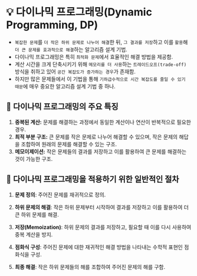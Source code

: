 # 💡 다이나믹 프로그래밍(Dynamic Programming, DP)
- ```복잡한 문제```를 ```더 작은 하위 문제로 나누어 해결```한 뒤, ```그 결과를 저장```하고 이를 ```활용```해 ```더 큰 문제를 효과적으로 해결```하는 알고리즘 설계 기법.
- 다이나믹 프로그래밍은 특히 ```최적화 문제```에서 효율적인 해결 방법을 제공함.
- 계산 시간을 크게 단축시키기 위해 ```메모리를 더 사용```하는 ```트레이드오프(trade-off)``` 방식을 취하고 있어 ```공간 복잡도가 증가하는 경우```가 존재함.
- 하지만 많은 문제들에서 이 기법을 통해 ```기하급수적으로 시간 복잡도를 줄일 수 있기 때문```에 매우 중요한 알고리즘 설계 기법 중 하나.

## 📌 다이나믹 프로그래밍의 주요 특징

1. __중복된 계산:__ 문제를 해결하는 과정에서 동일한 계산이나 연산이 반복적으로 필요한 경우.
2. __최적 부분 구조:__ 큰 문제를 작은 문제로 나누어 해결할 수 있으며, 작은 문제의 해답을 조합하여 원래의 문제를 해결할 수 있는 구조.
3. __메모이제이션:__ 작은 문제들의 결과를 저장하고 이를 활용하여 큰 문제를 해결하는 것이 가능한 구조.

## 📌 다이나믹 프로그래밍을 적용하기 위한 일반적인 절차

1. **문제 정의**: 주어진 문제를 재귀적으로 정의.

2. **하위 문제의 해결**: 작은 하위 문제부터 시작하여 결과를 저장하고 이를 활용하여 더 큰 하위 문제를 해결.

3. **저장(Memoization)**: 하위 문제의 결과를 저장하고, 필요할 때 이를 다시 사용하여 중복 계산을 방지.

4. **점화식 구성**: 주어진 문제에 대한 재귀적인 해결 방법을 나타내는 수학적 표현인 점화식을 구성.

5. **최종 해결**: 작은 하위 문제들의 해를 조합하여 주어진 문제의 해를 구함.

```
